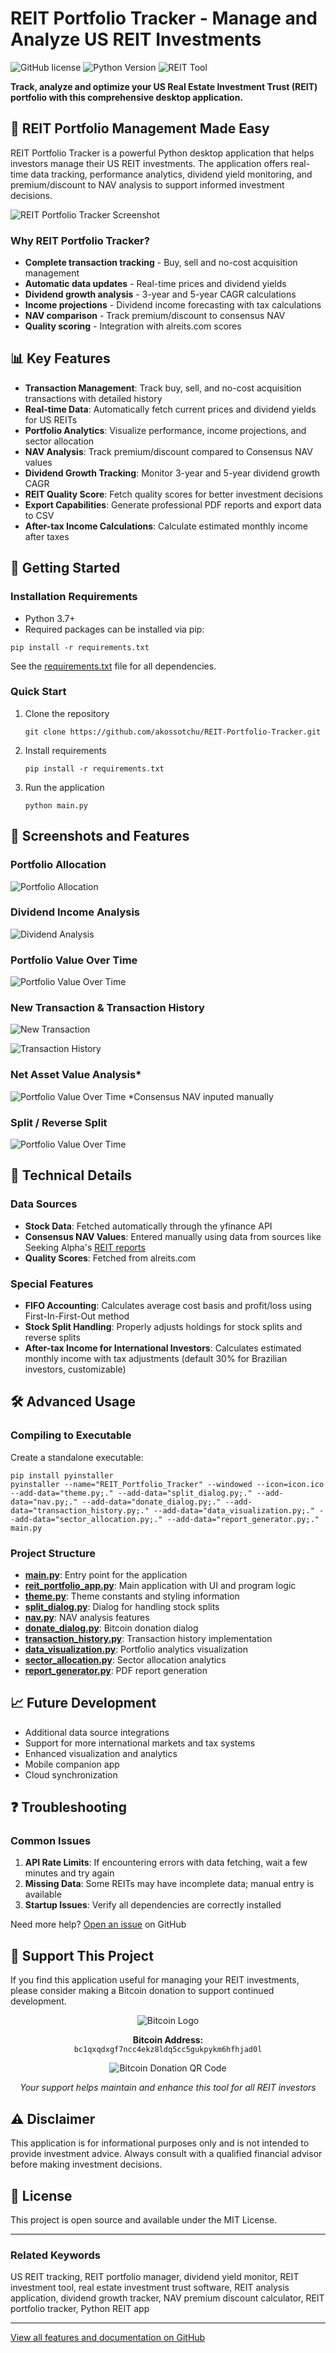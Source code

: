 # REIT Portfolio Tracker - Manage and Analyze US REIT Investments

![GitHub license](https://img.shields.io/badge/license-MIT-blue.svg)
![Python Version](https://img.shields.io/badge/python-3.7%2B-brightgreen)
![REIT Tool](https://img.shields.io/badge/investment-US%20REITs-orange)

**Track, analyze and optimize your US Real Estate Investment Trust (REIT) portfolio with this comprehensive desktop application.**

## 🏢 REIT Portfolio Management Made Easy

REIT Portfolio Tracker is a powerful Python desktop application that helps investors manage their US REIT investments. The application offers real-time data tracking, performance analytics, dividend yield monitoring, and premium/discount to NAV analysis to support informed investment decisions.

![REIT Portfolio Tracker Screenshot](https://raw.githubusercontent.com/akossotchu/REIT-Portfolio-Tracker/refs/heads/screenshots/screenshot.png)

### Why REIT Portfolio Tracker?

- **Complete transaction tracking** - Buy, sell and no-cost acquisition management
- **Automatic data updates** - Real-time prices and dividend yields
- **Dividend growth analysis** - 3-year and 5-year CAGR calculations
- **Income projections** - Dividend income forecasting with tax calculations
- **NAV comparison** - Track premium/discount to consensus NAV
- **Quality scoring** - Integration with alreits.com scores

## 📊 Key Features

- **Transaction Management**: Track buy, sell, and no-cost acquisition transactions with detailed history
- **Real-time Data**: Automatically fetch current prices and dividend yields for US REITs
- **Portfolio Analytics**: Visualize performance, income projections, and sector allocation
- **NAV Analysis**: Track premium/discount compared to Consensus NAV values
- **Dividend Growth Tracking**: Monitor 3-year and 5-year dividend growth CAGR
- **REIT Quality Score**: Fetch quality scores for better investment decisions
- **Export Capabilities**: Generate professional PDF reports and export data to CSV
- **After-tax Income Calculations**: Calculate estimated monthly income after taxes

## 🚀 Getting Started

### Installation Requirements

- Python 3.7+
- Required packages can be installed via pip:
```
pip install -r requirements.txt
```
See the [requirements.txt](https://github.com/akossotchu/REIT-Portfolio-Tracker/blob/main/requirements.txt) file for all dependencies.

### Quick Start

1. Clone the repository
   ```
   git clone https://github.com/akossotchu/REIT-Portfolio-Tracker.git
   ```
2. Install requirements
   ```
   pip install -r requirements.txt
   ```
3. Run the application
   ```
   python main.py
   ```

## 📱 Screenshots and Features

### Portfolio Allocation
![Portfolio Allocation](https://raw.githubusercontent.com/akossotchu/REIT-Portfolio-Tracker/refs/heads/screenshots/allocation.png)

### Dividend Income Analysis
![Dividend Analysis](https://raw.githubusercontent.com/akossotchu/REIT-Portfolio-Tracker/refs/heads/screenshots/dividend_income.PNG)

### Portfolio Value Over Time
![Portfolio Value Over Time](https://raw.githubusercontent.com/akossotchu/REIT-Portfolio-Tracker/refs/heads/screenshots/portfolio.png)

### New Transaction & Transaction History
![New Transaction](https://raw.githubusercontent.com/akossotchu/REIT-Portfolio-Tracker/refs/heads/screenshots/transaction.png)

![Transaction History](https://raw.githubusercontent.com/akossotchu/REIT-Portfolio-Tracker/refs/heads/screenshots/transaction_history.png)

### Net Asset Value Analysis*
![Portfolio Value Over Time](https://raw.githubusercontent.com/akossotchu/REIT-Portfolio-Tracker/refs/heads/screenshots/nav.png)
*Consensus NAV inputed manually

### Split / Reverse Split
![Portfolio Value Over Time](https://raw.githubusercontent.com/akossotchu/REIT-Portfolio-Tracker/refs/heads/screenshots/split.png)

## 🔧 Technical Details

### Data Sources

- **Stock Data**: Fetched automatically through the yfinance API
- **Consensus NAV Values**: Entered manually using data from sources like Seeking Alpha's [REIT reports](https://seekingalpha.com/article/4769493-the-state-of-reits-march-2025-edition)
- **Quality Scores**: Fetched from alreits.com

### Special Features

- **FIFO Accounting**: Calculates average cost basis and profit/loss using First-In-First-Out method
- **Stock Split Handling**: Properly adjusts holdings for stock splits and reverse splits
- **After-tax Income for International Investors**: Calculates estimated monthly income with tax adjustments (default 30% for Brazilian investors, customizable)

## 🛠️ Advanced Usage

### Compiling to Executable

Create a standalone executable:

```
pip install pyinstaller
pyinstaller --name="REIT_Portfolio_Tracker" --windowed --icon=icon.ico --add-data="theme.py;." --add-data="split_dialog.py;." --add-data="nav.py;." --add-data="donate_dialog.py;." --add-data="transaction_history.py;." --add-data="data_visualization.py;." --add-data="sector_allocation.py;." --add-data="report_generator.py;." main.py
```

### Project Structure

- [**main.py**](https://github.com/akossotchu/REIT-Portfolio-Tracker/blob/main/main.py): Entry point for the application
- [**reit_portfolio_app.py**](https://github.com/akossotchu/REIT-Portfolio-Tracker/blob/main/reit_portfolio_app.py): Main application with UI and program logic
- [**theme.py**](https://github.com/akossotchu/REIT-Portfolio-Tracker/blob/main/theme.py): Theme constants and styling information
- [**split_dialog.py**](https://github.com/akossotchu/REIT-Portfolio-Tracker/blob/main/split_dialog.py): Dialog for handling stock splits
- [**nav.py**](https://github.com/akossotchu/REIT-Portfolio-Tracker/blob/main/nav.py): NAV analysis features
- [**donate_dialog.py**](https://github.com/akossotchu/REIT-Portfolio-Tracker/blob/main/donate_dialog.py): Bitcoin donation dialog
- [**transaction_history.py**](https://github.com/akossotchu/REIT-Portfolio-Tracker/blob/main/transaction_history.py): Transaction history implementation
- [**data_visualization.py**](https://github.com/akossotchu/REIT-Portfolio-Tracker/blob/main/data_visualization.py): Portfolio analytics visualization
- [**sector_allocation.py**](https://github.com/akossotchu/REIT-Portfolio-Tracker/blob/main/sector_allocation.py): Sector allocation analytics
- [**report_generator.py**](https://github.com/akossotchu/REIT-Portfolio-Tracker/blob/main/report_generator.py): PDF report generation

## 📈 Future Development

- Additional data source integrations
- Support for more international markets and tax systems
- Enhanced visualization and analytics
- Mobile companion app
- Cloud synchronization

## ❓ Troubleshooting

### Common Issues

1. **API Rate Limits**: If encountering errors with data fetching, wait a few minutes and try again
2. **Missing Data**: Some REITs may have incomplete data; manual entry is available
3. **Startup Issues**: Verify all dependencies are correctly installed

Need more help? [Open an issue](https://github.com/akossotchu/REIT-Portfolio-Tracker/issues) on GitHub

## 💎 Support This Project

If you find this application useful for managing your REIT investments, please consider making a Bitcoin donation to support continued development.

<p align="center">
  <img src="https://upload.wikimedia.org/wikipedia/commons/thumb/4/46/Bitcoin.svg/64px-Bitcoin.svg.png" alt="Bitcoin Logo">
</p>

<p align="center">
  <strong>Bitcoin Address:</strong><br>
  <code>bc1qxqdxgf7ncc4ekz8ldq5cc5gukpykm6hfhjad0l</code>
</p>

<p align="center">
  <img src="https://api.qrserver.com/v1/create-qr-code/?size=150x150&data=bc1qxqdxgf7ncc4ekz8ldq5cc5gukpykm6hfhjad0l" alt="Bitcoin Donation QR Code">
</p>

<p align="center">
  <em>Your support helps maintain and enhance this tool for all REIT investors</em>
</p>

## ⚠️ Disclaimer

This application is for informational purposes only and is not intended to provide investment advice. Always consult with a qualified financial advisor before making investment decisions.

## 📄 License

This project is open source and available under the MIT License.

---

### Related Keywords

US REIT tracking, REIT portfolio manager, dividend yield monitor, REIT investment tool, real estate investment trust software, REIT analysis application, dividend growth tracker, NAV premium discount calculator, REIT portfolio tracker, Python REIT app

---

[View all features and documentation on GitHub](https://github.com/akossotchu/REIT-Portfolio-Tracker)
